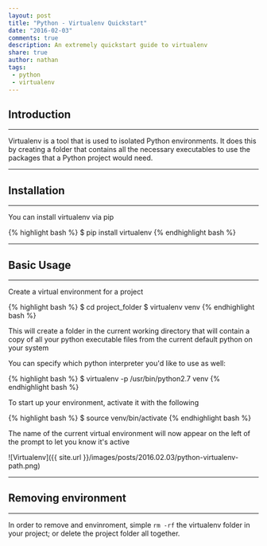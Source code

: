 ```yaml
---
layout: post
title: "Python - Virtualenv Quickstart"
date: "2016-02-03"
comments: true
description: An extremely quickstart guide to virtualenv
share: true
author: nathan
tags:
 - python
 - virtualenv
---
```


## Introduction

***

Virtualenv is a tool that is used to isolated Python environments. It does this by creating a folder that contains all the necessary executables to use the packages that a Python project would need.

***

## Installation

***

You can install virtualenv via pip

{% highlight bash %}
$ pip install virtualenv
{% endhighlight bash %}

***

## Basic Usage

***

Create a virtual environment for a project

{% highlight bash %}
$ cd project_folder
$ virtualenv venv
{% endhighlight bash %}

This will create a folder in the current working directory that will contain a copy of all your python executable files from the current default python on your system

You can specify which python interpreter you'd like to use as well:

{% highlight bash %}
$ virtualenv -p /usr/bin/python2.7 venv
{% endhighlight bash %}

To start up your environment, activate it with the following

{% highlight bash %}
$ source venv/bin/activate
{% endhighlight bash %}

The name of the current virtual environment will now appear on the left of the prompt to let you know it's active

![Virtualenv]({{ site.url }}/images/posts/2016.02.03/python-virtualenv-path.png)

***

## Removing environment

***

In order to remove and envinroment, simple `rm -rf` the virtualenv folder in your project; or delete the project folder all together.

